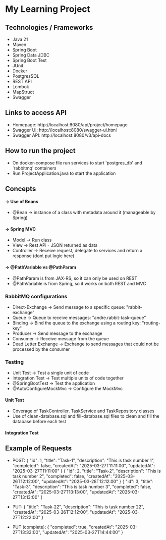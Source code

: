 # My Learning Project

## Technologies / Frameworks
- Java 21
- Maven
- Spring Boot
- Spring Data JDBC
- Spring Boot Test
- JUnit
- Docker
- PostgresSQL
- REST API
- Lombok
- MapStruct
- Swagger


## Links to access API
- Homepage: http://localhost:8080/api/project/homepage
- Swagger UI: http://localhost:8080/swagger-ui.html
- Swagger API: http://localhost:8080/v3/api-docs


## How to run the project
- On docker-compose file run services to start 'postgres_db' and 'rabbitmq' containers
- Run ProjectApplication.java to start the application


## Concepts

#### -> Use of Beans
- @Bean -> instance of a class with metadata around it (manageable by Spring)


#### -> Spring MVC
- Model -> Run class
- View -> Rest API - JSON returned as data
- Controller -> Receive request, delegate to services and return a response (dont put logic here)


#### -> @PathVariable vs @PathParam
- @PathParam is from JAX-RS, so it can only be used on REST
- @PathVariable is from Spring, so it works on both REST and MVC


### RabbitMQ configurations
- Direct-Exchange -> Send message to a specific queue: "rabbit-exchange"
- Queue -> Queue to receive messages: "andre.rabbit-task-queue"
- Binding -> Bind the queue to the exchange using a routing key: "routing-key"
- Producer -> Send message to the exchange
- Consumer -> Receive message from the queue
- Dead Letter Exchange -> Exchange to send messages that could not be processed by the consumer


### Testing
- Unit Test -> Test a single unit of code
- Integration Test -> Test multiple units of code together
- @SpringBootTest -> Test the application
- @AutoConfigureMockMvc -> Configure the MockMvc

#### Unit Test
- Coverage of TaskController, TaskService and TaskRepository classes
- Use of clean-database.sql and fill-database.sql files to clean and fill the database before each test 

#### Integration Test


## Example of Requests
- POST:
{
    "id": 1,
    "title": "Task-1",
    "description": "This is task number 1",
    "completed": false,
    "createdAt": "2025-03-27T11:11:00",
    "updatedAt": "2025-03-27T11:11:00"
}
{
    "id": 2,
    "title": "Task-2",
    "description": "This is task number 2",
    "completed": false,
    "createdAt": "2025-03-26T12:12:00",
    "updatedAt": "2025-03-28T12:12:00"
}
{
    "id": 3,
    "title": "Task-3",
    "description": "This is task number 3",
    "completed": false,
    "createdAt": "2025-03-27T13:13:00",
    "updatedAt": "2025-03-27T13:13:00"
}

- PUT:
{
    "title": "Task-22",
    "description": "This is task number 22",
    "createdAt": "2025-03-26T12:12:00",
    "updatedAt": "2025-03-27T12:22:00"
}

- PUT (complete):
{
    "completed": true,
    "createdAt": "2025-03-27T13:33:00",
    "updatedAt": "2025-03-27T14:44:00"
}
